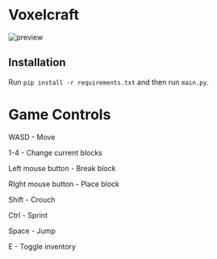 # Voxelcraft

![preview](https://user-images.githubusercontent.com/69072635/114299789-e1a73a80-9ac5-11eb-8d02-6ca3dc1d2c79.png)

## Installation

Run `pip install -r requirements.txt` and then run `main.py`.

# Game Controls

WASD - Move

1-4 - Change current blocks

Left mouse button - Break block

RIght mouse button - Place block

Shift - Crouch

Ctrl - Sprint

Space - Jump

E - Toggle inventory
